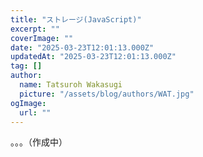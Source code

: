 ```yaml
---
title: "ストレージ(JavaScript)"
excerpt: ""
coverImage: ""
date: "2025-03-23T12:01:13.000Z"
updatedAt: "2025-03-23T12:01:13.000Z"
tag: []
author:
  name: Tatsuroh Wakasugi
  picture: "/assets/blog/authors/WAT.jpg"
ogImage:
  url: ""
---
```


。。。（作成中）
